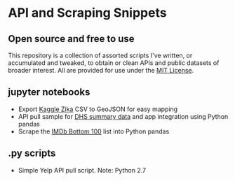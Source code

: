 # API and Scraping Snippets
## Open source and free to use  
This repository is a collection of assorted scripts I've written, or accumulated and tweaked, to obtain or clean APIs and public datasets of broader interest. All are provided for use under the [MIT License](https://opensource.org/licenses/MIT).

## jupyter notebooks
+ Export [Kaggle Zika](https://www.kaggle.com/jldelda/ae-aegypti-and-ae-albopictus-occurrences) CSV to GeoJSON for easy mapping  
+ API pull sample for [DHS summary data](http://www.dhsprogram.com/) and app integration using Python pandas
+ Scrape the [IMDb Bottom 100](http://www.imdb.com/chart/bottom) list into Python pandas

## .py scripts
+ Simple Yelp API pull script. Note: Python 2.7
